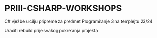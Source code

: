 # PRIII-CSHARP-WORKSHOPS

 C# vježbe u cilju pripreme za predmet Programiranje 3 na templejtu 23/24

Uraditi rebuild prije svakog pokretanja projekta